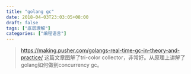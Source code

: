 ```yaml
---
title: "golang gc"
date: 2018-04-03T23:03:05+08:00
draft: false
tags: ["底层理解"]
categories: ["编程语言"]
---
```


> https://making.pusher.com/golangs-real-time-gc-in-theory-and-practice/
这篇文章图解了tri-color collector，非常好。从原理上讲解了golang如何做到concurrency gc。